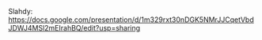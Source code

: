 Slahdy: https://docs.google.com/presentation/d/1m329rxt30nDGK5NMrJJCqetVbdJDWJ4MSl2mEIrahBQ/edit?usp=sharing

